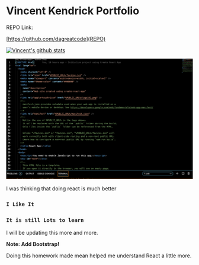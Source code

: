 # Vincent Kendrick Portfolio

REPO Link:

[https://github.com/dagreatcode](REPO)

[![Vincent's github stats](https://github-readme-stats.vercel.app/api?username=DaGreatCode&theme=blue-green)](https://github.com/dagreatcode)

![Create React App](./src/img/img2.png)

I was thinking that doing react is much better

### `I Like It`



### `It is still Lots to learn`

I will be updating this more and more.


**Note: Add Bootstrap!**

Doing this homework made mean helped me understand React a little more.